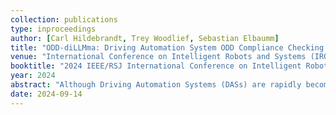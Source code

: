 ```yaml
---
collection: publications
type: inproceedings
author: [Carl Hildebrandt, Trey Woodlief, Sebastian Elbaumm]
title: "ODD-diLLMma: Driving Automation System ODD Compliance Checking using LLMs"
venue: "International Conference on Intelligent Robots and Systems (IROS)"
booktitle: "2024 IEEE/RSJ International Conference on Intelligent Robots and Systems (IROS)"
year: 2024
abstract: "Although Driving Automation Systems (DASs) are rapidly becoming more advanced and ubiquitous, they are still confined to specific Operational Design Domains (ODDs) over which the system must be trained and validated. Yet, each DAS has a bespoke and often informally defined ODD, which makes it intractable to manually judge whether a dataset satisfies a DAS’s ODD. This results in inadequate data leaking into the training and testing processes, weakening them, and causes large amounts of collected data to go unused given the inability to check their ODD compliance. This presents a dilemma: How do we cost-effectively determine if existing sensor data complies with a DAS’s ODD? To address this challenge, we start by reviewing the ODD specifications of 10 commercial DASs to understand current practices in ODD documentation. Next, we present ODD-diLLMma, an automated method that leverages Large Language Models (LLMs) to analyze existing datasets with respect to the natural language specifications of ODDs. Our evaluation of ODD-diLLMma examines its utility in analyzing inputs from 3 real-world datasets. Our empirical findings show that ODD-diLLMma significantly enhances the efficiency of detecting ODD compliance, showing improvements of up to 147% over a human baseline. Further, our analysis highlights the strengths and limitations of employing LLMs to support ODD-diLLMma, underscoring their potential to effectively address the challenges of ODD compliance detection"
date: 2024-09-14
---
```



